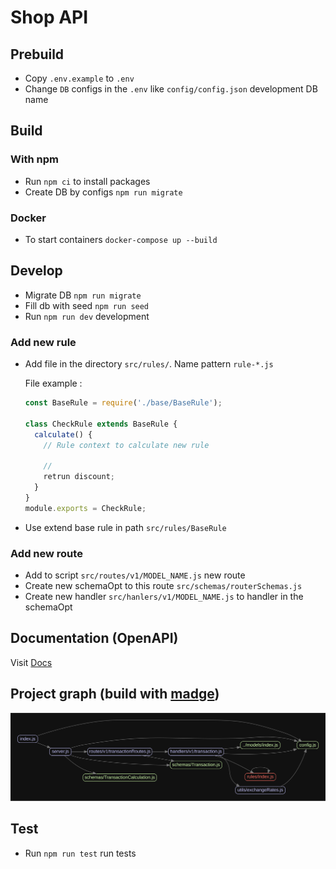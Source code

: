 # Shop API

## Prebuild

-   Copy `.env.example` to `.env`
-   Change `DB` configs in the `.env` like `config/config.json` development DB name

## Build

### With npm

-   Run `npm ci` to install packages
-   Create DB by configs `npm run migrate`

### Docker

-   To start containers `docker-compose up --build`

## Develop

-   Migrate DB `npm run migrate`
-   Fill db with seed `npm run seed`
-   Run `npm run dev` development

### Add new rule

-   Add file in the directory `src/rules/`. Name pattern `rule-*.js`

    File example :

    ```javascript
    const BaseRule = require('./base/BaseRule');

    class CheckRule extends BaseRule {
      calculate() {
        // Rule context to calculate new rule

        //
        retrun discount;
      }
    }
    module.exports = CheckRule;
    ```

-   Use extend base rule in path `src/rules/BaseRule`

### Add new route

-   Add to script `src/routes/v1/MODEL_NAME.js` new route
-   Create new schemaOpt to this route `src/schemas/routerSchemas.js`
-   Create new handler `src/hanlers/v1/MODEL_NAME.js` to handler in the schemaOpt

## Documentation (OpenAPI)

Visit [Docs](http://localhost:3000/docs)

## Project graph (build with [madge](https://www.npmjs.com/package/madge))

![graphShopAPI](./graph.svg)

## Test

-   Run `npm run test` run tests

